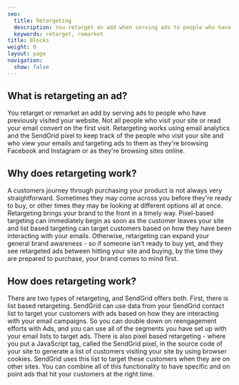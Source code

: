```yaml
---
seo:
  title: Retargeting
  description: You retarget an add when serving ads to people who have previously visited your website.
  keywords: retarget, remarket
title: Blocks
weight: 0
layout: page
navigation:
  show: false
---
```


## What is retargeting an ad?

You retarget or remarket an add by serving ads to people who have previously visited your website. Not all people who visit your site or read your email convert on the first visit. Retargeting works using email analytics and the SendGrid pixel to keep track of the people who visit your site and who view your emails and targeting ads to them as they're browsing Facebook and Instagram or as they're browsing sites online.

## Why does retargeting work?

A customers journey through purchasing your product is not always very straightforward. Sometimes they may come across you before they're ready to buy, or other times they may be looking at different options all at once. Retargeting brings your brand to the front in a timely way. Pixel-based targeting can immediately begin as soon as the customer leaves your site and list based targeting can target customers based on how they have been interacting with your emails. Otherwise, retargeting can expand your general brand awareness - so if someone isn't ready to buy yet, and they see retargeted ads between hitting your site and buying, by the time they are prepared to purchase, your brand comes to mind first.

## How does retargeting work?

There are two types of retargeting, and SendGrid offers both. First, there is list based retargeting. SendGrid can use data from your SendGrid contact list to target your customers with ads based on how they are interacting with your email campaigns. So you can double down on reengagement efforts with Ads, and you can use all of the segments you have set up with your email lists to target ads. There is also pixel based retargeting - where you put a JavaScript tag, called the SendGrid pixel, in the source code of your site to generate a list of customers visiting your site by using browser cookies. SendGrid uses this list to target these customers when they are on other sites. You can combine all of this functionality to have specific and on point ads that hit your customers at the right time.

